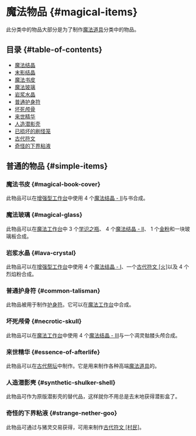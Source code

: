 # 魔法物品 {#magical-items}

此分类中的物品大部分是为了制作[魔法道具](/Magical-Gadgets)分类中的物品。

## 目录 {#table-of-contents}

- [魔法结晶](/Lumps)
- [末影结晶](/Lumps)
- [魔法书皮](#magical-book-cover)
- [魔法玻璃](#magical-glass)
- [岩浆水晶](#lava-crystal)
- [普通护身符](#common-talisman)
- [坏死颅骨](#necrotic-skull)
- [来世精华](#essence-of-afterlife)
- [人造潜影壳](#synthetic-shulker-shell)
- [已损坏的刷怪笼](/Broken-Spawner)
- [古代符文](/Ancient-Runes)
- [奇怪的下界粘液](#strange-nether-goo)

## 普通的物品 {#simple-items}

### 魔法书皮 {#magical-book-cover}

此物品可以在[增强型工作台](/Enhanced-Crafting-Table)中使用 4 个[魔法结晶 - II](/Lumps)与书合成。

### 魔法玻璃 {#magical-glass}

此物品可以在[魔法工作台](/Magic-Workbench)中 3 个[学识之瓶](/Flask-of-Knowledge)、 4 个[魔法结晶 - II](/Lumps)、 1 个[金粉](/Dusts)和一块玻璃板合成。

### 岩浆水晶 {#lava-crystal}

此物品可以在[增强型工作台](/Enhanced-Crafting-Table)中使用 4 个[魔法结晶 - I](/Lumps)、一个[古代符文 \[火\]](/ancient-runes)以及 4 个烈焰粉合成。

### 普通护身符 {#common-talisman}

此物品被用于制作[护身符](/Talismans)。它可以在[魔法工作台](/Magic-Workbench)中合成。

### 坏死颅骨 {#necrotic-skull}

此物品可以在[魔法工作台](/Magic-Workbench)中使用 4 个[魔法结晶 - III](/Lumps)与一个凋灵骷髅头颅合成。

### 来世精华 {#essence-of-afterlife}

此物品可以在[古代祭坛](/Ancient-Altar)中制作。它是用来制作各种高端[魔法道具](/Magical-Gadgets)的。

### 人造潜影壳 {#synthetic-shulker-shell}

此物品可作为原版潜影壳的替代品，这样就你不用总是去末地获得潜影盒了。

### 奇怪的下界粘液 {#strange-nether-goo}

此物品可通过与猪灵交易获得，可用来制作[古代符文 \[村民\]](/Ancient-Runes)。
